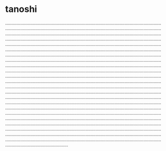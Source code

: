 # tanoshi

......................................................................................................................................................................................................................................................................................................................................................................................................................................................................................................................................................................................................................................................................................................................................................................................................................................................................................................................................................................................................................................................................................................................................................................................................................................................................................................................................................................................................................................................................................................................................................................................................................................................................................................................................................................................................................................................................................................................................................................................................................................................................................................................................................................................................................................................................................................................................................................................................................................................................................................................................................................................................................................................................................................................................................................................................................................................................................................................................................................................................................